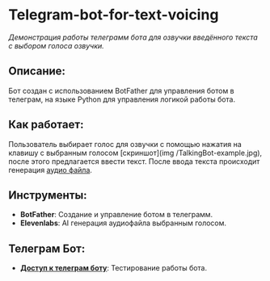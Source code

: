 # Telegram-bot-for-text-voicing
*Демонстрация работы телеграмм бота для озвучки введённого текста с выбором голоса озвучки.*

## Описание:
Бот создан с использованием BotFather для управления ботом в телеграм, на языке Python для управления логикой работы бота.

## Как работает:
Пользователь выбирает голос для озвучки с помощью нажатия на клавишу с выбранным голосом [скриншот](img
/TalkingBot-example.jpg), после этого предлагается ввести текст. После ввода текста происходит генерация [аудио файла]().

## Инструменты:
- **BotFather**: Создание и управление ботом в телеграмм.
- **Elevenlabs**: AI генерация аудиофайла выбранным голосом.

## Телеграм Бот:
- [**Доступ к телеграм боту**](https://t.me/govorunPRO_bot): Тестирование работы бота.
